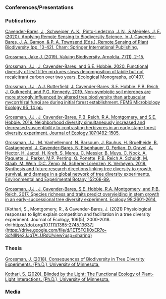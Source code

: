 ### Conferences/Presentations

### Publications

[Cavender-Bares, J., Schweiger, A. K., Pinto-Ledezma, J. N., & Meireles,
J. E. (2020). Applying Remote Sensing to Biodiversity Science. In J.
Cavender-Bares, J. A. Gamon, & P. A. Townsend (Eds.), Remote Sensing of
Plant Biodiversity (pp. 13-42). Cham: Springer International
Publishing.](https://drive.google.com/file/d/17_tY8laz6E7uiMSFpO8C1HrUahGutx5M/view?usp=sharing)

[Grossman, Jake J. (2019). Valuing Biodiversity. Arnoldia, 77(1),
2-15.](https://drive.google.com/file/d/1oDfII8_gtureQ0OrGmmoSjQmqe4RpUSv/view?usp=sharing)

[Grossman, J.J., J. Cavender-Bares, and S.E. Hobbie. 2020. Functional
diversity of leaf litter mixtures slows decomposition of labile but not
recalcitrant carbon over two years. Ecological Monographs,
e01407.](https://drive.google.com/file/d/1yY6vzH46COex-qMI2Sm2xrdcHkIUWaW9/view?usp=sharing)

[Grossman, J.J., A.J. Butterfield, J. Cavender-Bares, S.E. Hobbie, P.B.
Reich, J. Gutknecht, and P.G. Kennedy. 2019. Non-symbiotic soil microbes
are more strongly influenced by altered tree biodiversity than
arbuscular mycorrhizal fungi are during initial forest establishment.
FEMS Microbiology Ecology 95, 14
pp.](https://drive.google.com/file/d/1mUCPdwJpn04lrNauS6FubWSdfE6-XLSk/view?usp=sharing)

[Grossman, J.J., J. Cavender-Bares, P.B. Reich, R.A. Montgomery, and
S.E. Hobbie. 2019. Neighborhood diversity simultaneously increased and
decreased susceptibility to contrasting herbivores in an early stage
forest diversity experiment. Journal of Ecology
107:1492-1505.](https://drive.google.com/file/d/1IdmEgfJWbIiTPft5ljUF_mCK0lBA9yx0/view?usp=sharing)

[Grossman, J.J., M. Vanhellemont, N. Barsoum, J. Bauhus, H. Bruelheide,
B. Castagneyrol, J. Cavender-Bares, N. Eisenhauer, O. Ferlian, D.
Gravel, A. Hector, H. Jactel, H. Kreft, S. Mereu, C. Messier, B. Muys,
C. Nock, A. Paquette, J. Parker, M.P. Perring, Q. Ponette, P.B. Reich A.
Schuldt, M. Staab, M. Weih, D.C. Zemp, M. Scherer-Lorenzen, K. Verheyen.
2018. Synthesis and future research directions linking tree diversity to
growth, survival, and damage in a global network of tree diversity
experiments. Environmental and Experimental Botany
152:68-89.](https://drive.google.com/file/d/1hgmKKlv9Q8QBpNqDdywtxg1tmrkjbqGu/view?usp=sharing)

[Grossman, J.J., J. Cavender-Bares, S.E. Hobbie, R.A. Montgomery, and
P.B. Reich. 2017. Species richness and traits predict overyielding in
stem growth in an early-successional tree diversity experiment. Ecology
98:2601-2614.](https://drive.google.com/file/d/1lc05jZpB-7ucswD_vF3VdPN69QbKz2eR/view?usp=sharing)

[Kothari, S., Montgomery, R., & Cavender-Bares, J. (2021) Physiological
responses to light explain competition and facilitation in a tree
diversity experiment. Journal of Ecology, 109(5), 2000-2018.
doi:https://doi.org/10.1111/1365-2745.13637](https://drive.google.com/file/d/1ET5FO1i0xER7o-SdNIlNe2JJqTALURdU/view?usp=sharing)

### Thesis

[Grossman, J. (2018). Consequences of Biodiversity in Tree Diversity
Experiments. (Ph.D.), University of
Minnesota.](https://drive.google.com/file/d/1mBlx__Wd0qaK4mcQRUulj3TBeBv9HIeC/view?usp=sharing)

[Kothari, S. (2020). Blinded by the Light: The Functional Ecology of
Plant-Light Interactions. (Ph.D.), University of
Minnesota.](https://drive.google.com/file/d/17Kw2rU8ayPb1hjrOCu25IbH-n_Enr8Ei/view?usp=sharing)

### Media
